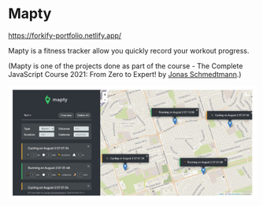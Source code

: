 # Mapty

https://forkify-portfolio.netlify.app/

Mapty is a fitness tracker allow you quickly record your workout progress.

(Mapty is one of the projects done as part of the course - The Complete JavaScript Course 2021: From Zero to Expert! by [Jonas Schmedtmann](https://twitter.com/jonasschmedtman).)

![Mapty website](https://github.com/amy83762100/Mapty/blob/master/src/img/mapty.jpg 'Mapty website')
